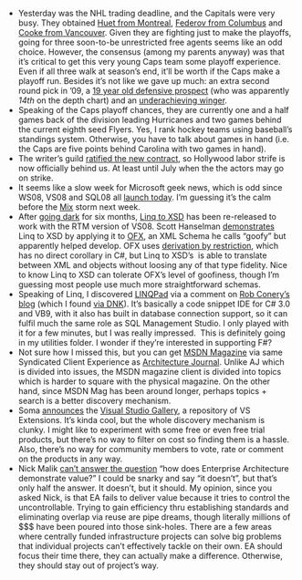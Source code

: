 -   Yesterday was the NHL trading deadline, and the Capitals were very
    busy. They obtained [Huet from
    Montreal](http://capitals.nhl.com/team/app/?service=page&page=NewsPage&articleid=354907),
    [Federov from
    Columbus](http://capitals.nhl.com/team/app/?service=page&page=NewsPage&articleid=354946)
    and [Cooke from
    Vancouver](http://capitals.nhl.com/team/app/?service=page&page=NewsPage&articleid=354952).
    Given they are fighting just to make the playoffs, going for three
    soon-to-be unrestricted free agents seems like an odd choice.
    However, the consensus (among my parents anyway) was that it’s
    critical to get this very young Caps team some playoff experience.
    Even if all three walk at season’s end, it’ll be worth if the Caps
    make a playoff run. Besides it’s not like we gave up much: an extra
    second round pick in ’09, a [19 year old defensive
    prospect](http://und.cstv.com/sports/m-hockey/mtt/ruth_teddy00.html)
    (who was apparently *14th* on the depth chart) and an
    [underachieving
    winger](http://sports.espn.go.com/nhl/players/profile?playerId=724).
-   Speaking of the Caps playoff chances, they are currently one and a
    half games back of the division leading Hurricanes and two games
    behind the current eighth seed Flyers. Yes, I rank hockey teams
    using baseball’s standings system. Otherwise, you have to talk about
    games in hand (i.e. the Caps are five points behind Carolina with
    two games in hand).
-   The writer’s guild [ratified the new
    contract](http://unitedhollywood.blogspot.com/2008/02/strike-officially-over-contract.html),
    so Hollywood labor strife is now officially behind us. At least
    until July when the the actors may go on strike.
-   It seems like a slow week for Microsoft geek news, which is odd
    since WS08, VS08 and SQL08 all [launch
    today](http://www.microsoft.com/heroeshappenhere/default.mspx). I’m
    guessing it’s the calm before the [Mix](http://www.visitmix.com/)
    storm next week.
-   After [going
    dark](http://blogs.msdn.com/xmlteam/archive/2007/06/05/linq-to-xsd-preview-alpha-0-2-to-go-with-orcas-beta-1.aspx)
    for six months, [Linq to
    XSD](http://blogs.msdn.com/xmlteam/archive/2008/02/21/linq-to-xsd-alpha-0-2.aspx)
    has been re-released to work with the RTM version of VS08. Scott
    Hanselman
    [demonstrates](http://www.hanselman.com/blog/LINQToEverythingLINQToXSDAddsMoreLINQiness.aspx)
    Linq to XSD by applying it to [OFX](http://www.ofx.org/), an XML
    Schema he calls “goofy” but apparently helped develop. OFX uses
    [derivation by
    restriction](http://www.w3.org/TR/xmlschema-2/#derivation-by-restriction),
    which has no direct corollary in C\#, but Linq to XSD’s  is able to
    translate between XML and objects without loosing any of that type
    fidelity. Nice to know Linq to XSD can tolerate OFX’s level of
    goofiness, though I’m guessing most people use much more
    straightforward schemas.
-   Speaking of Linq, I discovered [LINQPad](http://www.linqpad.net/)
    via a comment on [Rob Conery’s
    blog](http://blog.wekeroad.com/2008/02/27/creating-in-queries-with-linq-to-sql/)
    (which I found [via
    DNK](http://www.dotnetkicks.com/linq/Creating_IN_queries_with_Linq)).
    It’s basically a code snippet IDE for C\# 3.0 and VB9, with it also
    has built in database connection support, so it can fulfil much the
    same role as SQL Management Studio. I only played with it for a few
    minutes, but I was really impressed.  This is definitely going in my
    utilities folder. I wonder if they’re interested in supporting F\#?
-   Not sure how I missed this, but you can get [MSDN
    Magazine](http://windowsclient.net/apps/MsdnReaderSetup.exe) via
    same Syndicated Client Experience as [Architecture
    Journal](http://www.microsoft.com/downloads/details.aspx?FamilyID=dd466bbb-1b7d-438e-9f9a-954ce2058f15&displaylang=en).
    Unlike AJ which is divided into issues, the MSDN magazine client is
    divided into topics which is harder to square with the physical
    magazine. On the other hand, since MSDN Mag has been around longer,
    perhaps topics + search is a better discovery mechanism.
-   Soma
    [announces](http://blogs.msdn.com/somasegar/archive/2008/02/27/visual-studio-gallery.aspx)
    the [Visual Studio Gallery](http://visualstudiogallery.com/), a
    repository of VS Extensions. It’s kinda cool, but the whole
    discovery mechanism is clunky. I might like to experiment with some
    free or even free trial products, but there’s no way to filter on
    cost so finding them is a hassle. Also, there’s no way for community
    members to vote, rate or comment on the products in any way.
-   Nick Malik [can’t answer the
    question](http://blogs.msdn.com/nickmalik/archive/2008/02/23/enterprise-architecture-earning-our-keep.aspx)
    “how does Enterprise Architecture demonstrate value?” I could be
    snarky and say “it doesn’t”, but that’s only half the answer. It
    doesn’t, but it should. My opinion, since you asked Nick, is that EA
    fails to deliver value because it tries to control the
    uncontrollable. Trying to gain efficiency thru establishing
    standards and eliminating overlap via reuse are pipe dreams, though
    literally millions of \$\$\$ have been poured into those sink-holes.
    There are a few areas where centrally funded infrastructure projects
    can solve big problems that individual projects can’t effectively
    tackle on their own. EA should focus their time there, they can
    actually make a difference. Otherwise, they should stay out of
    project’s way.

